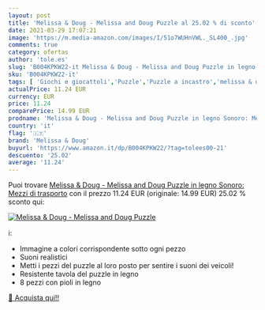 ```yaml
---
layout: post
title: 'Melissa & Doug - Melissa and Doug Puzzle al 25.02 % di sconto'
date: 2021-03-29 17:07:21
image: 'https://m.media-amazon.com/images/I/51o7WUHnVWL._SL400_.jpg'
comments: true
category: ofertas
author: 'tole.es'
slug: 'B004KPKW22-it Melissa & Doug - Melissa and Doug Puzzle in legno Sonoro:...'
sku: 'B004KPKW22-it'
tags: [ 'Giochi e giocattoli','Puzzle','Puzzle a incastro','melissa & doug', ]
actualPrice: 11.24 EUR
currency: EUR
price: 11.24
comparePrice: 14.99 EUR
prodname: 'Melissa & Doug - Melissa and Doug Puzzle in legno Sonoro: Mezzi di trasporto'
country: 'it'
flag: '🇮🇹'
brand: 'Melissa & Doug'
buyurl: 'https://www.amazon.it/dp/B004KPKW22/?tag=tolees00-21'
descuento: '25.02'
average: '11.24'
---
```


Puoi trovare [Melissa & Doug - Melissa and Doug Puzzle in legno Sonoro: Mezzi di trasporto](https://www.amazon.it/dp/B004KPKW22/?tag=tolees00-21) con il prezzo 11.24 EUR (originale: 14.99 EUR) 25.02 % sconto qui:

[![Melissa & Doug - Melissa and Doug Puzzle](https://m.media-amazon.com/images/I/51o7WUHnVWL._SL400_.jpg)](https://www.amazon.it/dp/B004KPKW22/?tag=tolees00-21)

ℹ️:

- Immagine a colori corrispondente sotto ogni pezzo
- Suoni realistici
- Metti i pezzi del puzzle al loro posto per sentire i suoni dei veicoli!
- Resistente tavola del puzzle in legno
- 8 pezzi con pioli in legno

[🛒 Acquista qui!!](https://www.amazon.it/dp/B004KPKW22/?tag=tolees00-21)
